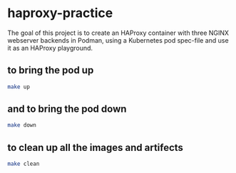 # haproxy-practice

The goal of this project is to create an HAProxy container with three NGINX webserver backends in Podman, using a Kubernetes pod spec-file and use it as an HAProxy playground.

## to bring the pod up
```bash
make up
```

## and to bring the pod down
```bash
make down
```

## to clean up all the images and artifects
```bash
make clean
```
